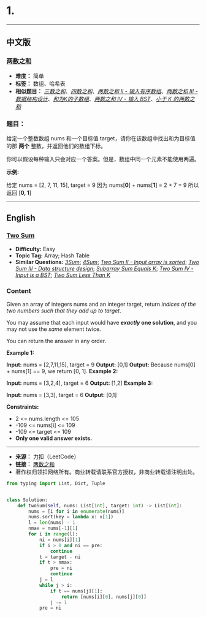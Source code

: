 # **1.**

------

## **中文版**
### [**两数之和**](https://leetcode-cn.com/problems/two-sum/)

- **难度：** 简单
- **标签：** 数组、哈希表
- **相似题目：** [*三数之和*](https://leetcode-cn.com/problems/3sum/)、[*四数之和*](https://leetcode-cn.com/problems/4sum/)、[*两数之和 II - 输入有序数组*](https://leetcode-cn.com/problems/two-sum-ii-input-array-is-sorted/)、[*两数之和 III - 数据结构设计*](https://leetcode-cn.com/problems/two-sum-iii-data-structure-design/)、[*和为K的子数组*](https://leetcode-cn.com/problems/subarray-sum-equals-k/)、[*两数之和 IV - 输入 BST*](https://leetcode-cn.com/problems/two-sum-iv-input-is-a-bst/)、[*小于 K 的两数之和*](https://leetcode-cn.com/problems/two-sum-less-than-k/)


### **题目：**

给定一个整数数组 nums 和一个目标值 target，请你在该数组中找出和为目标值的那 **两个** 整数，并返回他们的数组下标。

 你可以假设每种输入只会对应一个答案。但是，数组中同一个元素不能使用两遍。

  

 **示例:**

 给定 nums = \[2, 7, 11, 15\], target = 9 因为 nums\[**0**\] + nums\[**1**\] = 2 + 7 = 9 所以返回 \[**0, 1**\]  


------


## **English**
### [**Two Sum**](https://leetcode-cn.com/problems/two-sum/)

- **Difficulty:** Easy
- **Topic Tag:** Array; Hash Table
- **Similar Questions:** [*3Sum*](https://leetcode-cn.com/problems/3sum/); [*4Sum*](https://leetcode-cn.com/problems/4sum/); [*Two Sum II - Input array is sorted*](https://leetcode-cn.com/problems/two-sum-ii-input-array-is-sorted/); [*Two Sum III - Data structure design*](https://leetcode-cn.com/problems/two-sum-iii-data-structure-design/); [*Subarray Sum Equals K*](https://leetcode-cn.com/problems/subarray-sum-equals-k/); [*Two Sum IV - Input is a BST*](https://leetcode-cn.com/problems/two-sum-iv-input-is-a-bst/); [*Two Sum Less Than K*](https://leetcode-cn.com/problems/two-sum-less-than-k/)

### **Content**

Given an array of integers nums and an integer target, return *indices of the two numbers such that they add up to target*.

 You may assume that each input would have ***exactly* one solution**, and you may not use the *same* element twice.

 You can return the answer in any order.

  

 **Example 1:**

  **Input:** nums = \[2,7,11,15\], target = 9 **Output:** \[0,1\] **Output:** Because nums\[0\] + nums\[1\] == 9, we return \[0, 1\].  **Example 2:**

  **Input:** nums = \[3,2,4\], target = 6 **Output:** \[1,2\]  **Example 3:**

  **Input:** nums = \[3,3\], target = 6 **Output:** \[0,1\]   

 **Constraints:**

 
 * 2 <= nums.length <= 105
 * -109 <= nums\[i\] <= 109
 * -109 <= target <= 109
 * **Only one valid answer exists.**
 
 


------


- **来源：** 力扣（LeetCode）
- **链接：** [两数之和](https://leetcode-cn.com/problems/two-sum/)
- 著作权归领扣网络所有。商业转载请联系官方授权，非商业转载请注明出处。



```python
from typing import List, Dict, Tuple


class Solution:
    def twoSum(self, nums: List[int], target: int) -> List[int]:
        nums = [i for i in enumerate(nums)]
        nums.sort(key = lambda x: x[1])
        l = len(nums) - 1
        nmax = nums[-1][1]
        for i in range(l):
            ni = nums[i][1]
            if i > 0 and ni == pre:
                continue
            t = target - ni
            if t > nmax:
                pre = ni
                continue
            j = l
            while j > i:
                if t == nums[j][1]:
                    return [nums[i][0], nums[j][0]]
                j -= 1
            pre = ni
```


